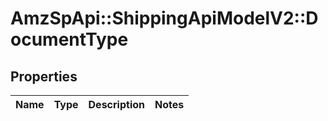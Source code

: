 # AmzSpApi::ShippingApiModelV2::DocumentType

## Properties
Name | Type | Description | Notes
------------ | ------------- | ------------- | -------------

